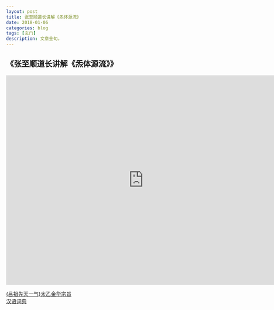 ```yaml
---
layout: post
title: 张至顺道长讲解《炁体源流》
date: 2018-01-06
categories: blog
tags: [玄门]
description: 文章金句。
---
```


## 《张至顺道长讲解《炁体源流》》
<center><p><iframe id="b" class="b video_pc" src="https://static.hdslb.com/miniloader.swf?cid=9743096&aid=6001709" frameborder="0" width="750" height="572" allowfullscreen="true"></iframe></p>
</center>


[(吕祖先天一气)太乙金华宗旨](http://www.quanxue.cn/CT_DaoJia/JingHuaIndex.html)<br>
[汉语词典](http://cd.hwxnet.com/view/jdlgfimhgpehjplm.html)
